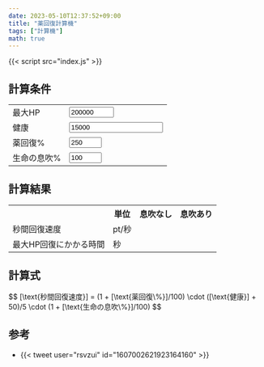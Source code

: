 ```yaml
---
date: 2023-05-10T12:37:52+09:00
title: "薬回復計算機"
tags: ["計算機"]
math: true
---
```


<script defer src="/js/form-storage/index.umd.js"></script>
{{< script src="index.js" >}}

## 計算条件

<form action="javascript:void(0);">
  <table>
    <tr>
      <td>最大HP</td>
      <td><input type="number" name="hp" id="hp" class="in" value="200000" min="0" max="200000"></td>
    </tr>
    <tr>
      <td>健康</td>
      <td><input type="number" name="con" id="con" class="in" value="15000" min="0"></td>
    </tr>
    <tr>
      <td>薬回復%</td>
      <td><input type="number" name="pot-boost" id="pot-boost" class="in" value="250" min="0" max="255"></td>
    </tr>
    <tr>
      <td>生命の息吹%</td>
      <td><input type="number" name="breath" id="breath" class="in" value="100" min="0" max="100"></td>
    </tr>
  </table>
</form>

## 計算結果

<table>
  <tr>
    <th></th>
    <th>単位</th>
    <th>息吹なし</th>
    <th>息吹あり</th>
  </tr>
  <tr>
    <td>秒間回復速度</td>
    <td>pt/秒</td>
    <td><span id="result-hps"></span></td>
    <td><span id="result-hps-breath"></span></td>
  </tr>
  <tr>
    <td>最大HP回復にかかる時間</td>
    <td>秒</td>
    <td><span id="result-time"></span></td>
    <td><span id="result-time-breath"></span></td>
  </tr>
</table>

## 計算式

<p>$$ [\text{秒間回復速度}] = (1 + [\text{薬回復\%}]/100) \cdot ([\text{健康}] + 50)/5 \cdot (1 + [\text{生命の息吹\%}]/100) $$</p>

## 参考

* {{< tweet user="rsvzui" id="1607002621923164160" >}}
